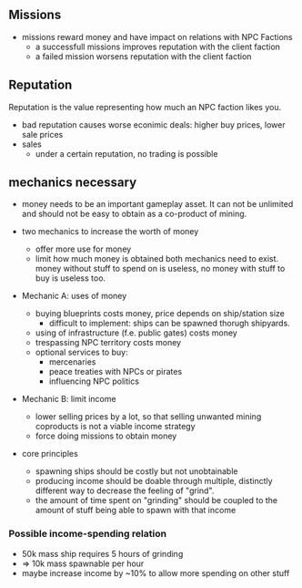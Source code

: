 ## Missions
- missions reward money and have impact on relations with NPC Factions
    - a successfull missions improves reputation with the client faction
    - a failed mission worsens reputation with the client faction
    
## Reputation
Reputation is the value representing how much an NPC faction likes you.
- bad reputation causes worse econimic deals: higher buy prices, lower sale prices
- sales
    - under a certain reputation, no trading is possible

## mechanics necessary
- money needs to be an important gameplay asset. It can not be unlimited and should not be easy to obtain as a co-product of mining.
- two mechanics to increase the worth of money
    - offer more use for money
    - limit how much money is obtained
both mechanics need to exist. money without stuff to spend on is useless, no money with stuff to buy is useless too.
- Mechanic A: uses of money
    - buying blueprints costs money, price depends on ship/station size 
        - difficult to implement: ships can be spawned thorugh shipyards.
    - using of infrastructure (f.e. public gates) costs money
    - trespassing NPC territory costs money
    - optional services to buy:
        - mercenaries
        - peace treaties with NPCs or pirates
        - influencing NPC politics
- Mechanic B: limit income
    - lower selling prices by a lot, so that selling unwanted mining coproducts is not a viable income strategy
    - force doing missions to obtain money

- core principles
    - spawning ships should be costly but not unobtainable
    - producing income should be doable through multiple, distinctly different way to decrease the feeling of "grind".
    - the amount of time spent on "grinding" should be coupled to the amount of stuff being able to spawn with that income

### Possible income-spending relation
- 50k mass ship requires 5 hours of grinding
- => 10k mass spawnable per hour
- maybe increase income by ~10% to allow more spending on other stuff               